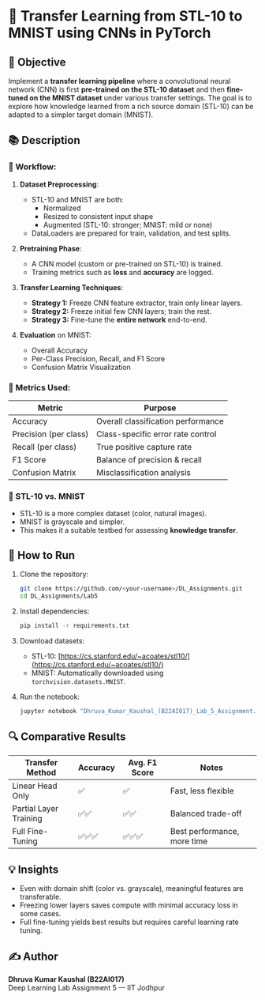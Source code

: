 # 🔁 Transfer Learning from STL-10 to MNIST using CNNs in PyTorch

## 📌 Objective
Implement a **transfer learning pipeline** where a convolutional neural network (CNN) is first **pre-trained on the STL-10 dataset** and then **fine-tuned on the MNIST dataset** under various transfer settings. The goal is to explore how knowledge learned from a rich source domain (STL-10) can be adapted to a simpler target domain (MNIST).

## 📚 Description

### 🔨 Workflow:

1. **Dataset Preprocessing**:
    - STL-10 and MNIST are both:
        - Normalized
        - Resized to consistent input shape
        - Augmented (STL-10: stronger; MNIST: mild or none)
    - DataLoaders are prepared for train, validation, and test splits.

2. **Pretraining Phase**:
    - A CNN model (custom or pre-trained on STL-10) is trained.
    - Training metrics such as **loss** and **accuracy** are logged.

3. **Transfer Learning Techniques**:
    - **Strategy 1:** Freeze CNN feature extractor, train only linear layers.
    - **Strategy 2:** Freeze initial few CNN layers; train the rest.
    - **Strategy 3:** Fine-tune the **entire network** end-to-end.

4. **Evaluation** on MNIST:
    - Overall Accuracy
    - Per-Class Precision, Recall, and F1 Score
    - Confusion Matrix Visualization

### 🧪 Metrics Used:
| Metric                  | Purpose                              |
|-------------------------|--------------------------------------|
| Accuracy                | Overall classification performance   |
| Precision (per class)   | Class-specific error rate control    |
| Recall (per class)      | True positive capture rate           |
| F1 Score                | Balance of precision & recall        |
| Confusion Matrix        | Misclassification analysis           |

### 🧠 STL-10 vs. MNIST
- STL-10 is a more complex dataset (color, natural images).
- MNIST is grayscale and simpler.
- This makes it a suitable testbed for assessing **knowledge transfer**.

## 🚀 How to Run

1. Clone the repository:
    ```bash
    git clone https://github.com/<your-username>/DL_Assignments.git
    cd DL_Assignments/Lab5
    ```

2. Install dependencies:
    ```bash
    pip install -r requirements.txt
    ```

3. Download datasets:
    - STL-10: [https://cs.stanford.edu/~acoates/stl10/](https://cs.stanford.edu/~acoates/stl10/)
    - MNIST: Automatically downloaded using `torchvision.datasets.MNIST`.

4. Run the notebook:
    ```bash
    jupyter notebook "Dhruva_Kumar_Kaushal_(B22AI017)_Lab_5_Assignment.ipynb"
    ```

## 🔍 Comparative Results

| Transfer Method        | Accuracy | Avg. F1 Score | Notes                        |
|------------------------|----------|---------------|------------------------------|
| Linear Head Only       | ✅        | ✅             | Fast, less flexible          |
| Partial Layer Training | ✅✅       | ✅✅            | Balanced trade-off           |
| Full Fine-Tuning       | ✅✅✅      | ✅✅✅           | Best performance, more time  |

## 💡 Insights
- Even with domain shift (color vs. grayscale), meaningful features are transferable.
- Freezing lower layers saves compute with minimal accuracy loss in some cases.
- Full fine-tuning yields best results but requires careful learning rate tuning.

## ✍️ Author
**Dhruva Kumar Kaushal (B22AI017)**  
Deep Learning Lab Assignment 5 — IIT Jodhpur
